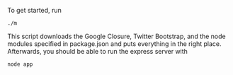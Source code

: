 To get started, run

```
./m
```

This script downloads the Google Closure, Twitter Bootstrap, and the node
modules specified in package.json and puts everything in the right place.
Afterwards, you should be able to run the express server with

```
node app
```
